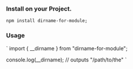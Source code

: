 ### Install on your Project.
`npm install dirname-for-module;`

### Usage
`
import { __dirname } from "dirname-for-module";

console.log(__dirname); // outputs "/path/to/the" 
`
